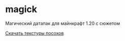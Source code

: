 # magick
Магический датапак для майнкрафт 1.20 с сюжетом

[Скачать текстуры посохов](https://raw.githubusercontent.com/Lumetas/magick/main/magick.zip)
